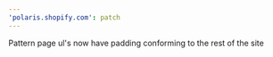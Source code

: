 ```yaml
---
'polaris.shopify.com': patch
---
```


Pattern page ul's now have padding conforming to the rest of the site
